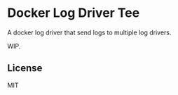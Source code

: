 # Docker Log Driver Tee

A docker log driver that send logs to multiple log drivers.

WIP.

## License

MIT
